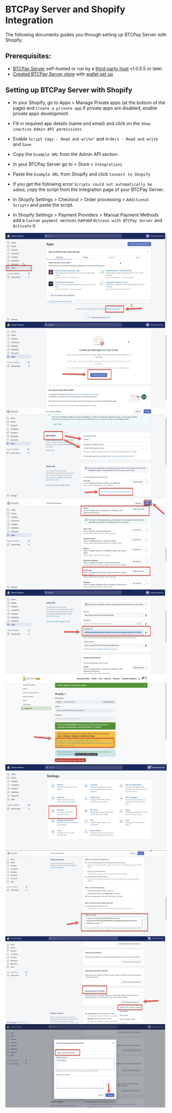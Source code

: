 # BTCPay Server and Shopify Integration

The following documents guides you through setting up BTCPay Server with Shopify.

## Prerequisites:

- [BTCPay Server](Deployment.md) self-hosted or run by a [third-party host](ThirdPartyHosting.md) v1.0.5.5 or later.
- [Created BTCPay Server store](CreateStore.md) with [wallet set up](WalletSetup.md)

## Setting up BTCPay Server with Shopify

* In your Shopify, go to Apps > Manage Private apps (at the bottom of the page) and `Create a private app`
If private apps are disabled, enable private apps development.
* Fill in required app details (name and email) and click on the `Show inactive Admin API permissions`
* Enable  `Script tags - Read and write"` and `Orders - Read and write` and `Save`
* Copy the `Example URL` from the Admin API section.

* In your BTCPay Server go to > Store > `Integrations`
* Paste the `Example URL` from Shopify and click `Connect to Shopify`
* If you get the following error `Scripts could not automatically be added`, copy the script from the Integration page of your BTCPay Server.
* In Shopify Settings > Checkout > Order processing > `Additional Scripts` and paste the script.
* In Shopify Settings > Payment Providers > Manual Payment Methods add a `Custom payment methods` named  `Bitcoin with BTCPay Server` and `Activate` it.

![Shopify Setup 1](./img/Shopify/Shopify1.png)
![Shopify Setup 2](./img/Shopify/Shopify2.png)
![Shopify Setup 3](./img/Shopify/Shopify3.png)
![Shopify Setup 4](./img/Shopify/Shopify4.png)
![Shopify Setup 5](./img/Shopify/Shopify5.png)
![Shopify Setup 6](./img/Shopify/Shopify6.png)
![Shopify Setup 7](./img/Shopify/Shopify7.png)
![Shopify Setup 8](./img/Shopify/Shopify8.png)
![Shopify Setup 9](./img/Shopify/Shopify9.png)
![Shopify Setup 10](./img/Shopify/Shopify10.png)

